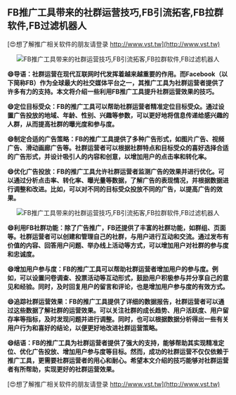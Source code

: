 ## **FB推广工具带来的社群运营技巧,FB引流拓客,FB拉群软件,FB过滤机器人**

[😍想了解推广相关软件的朋友请登录 http://www.vst.tw](http://www.vst.tw)

 <center><img src="https://vst.tw/MP4/tuiguang/png/2.png" alt="FB推广工具带来的社群运营技巧,FB引流拓客,FB拉群软件,FB过滤机器人"></center>

**😄导语：社群运营在现代互联网时代发挥着越来越重要的作用。而Facebook（以下简称FB）作为全球最大的社交媒体平台之一，其推广工具为社群运营者提供了许多有力的支持。本文将介绍一些利用FB推广工具提升社群运营效果的技巧。**

**😄定位目标受众：FB的推广工具可以帮助社群运营者精准定位目标受众。通过设置广告投放的地域、年龄、性别、兴趣等参数，可以更好地将信息传递给感兴趣的人群，从而提高社群的曝光度和参与度。**

**😄制定合适的广告策略：FB的推广工具提供了多种广告形式，如图片广告、视频广告、滑动画廊广告等。社群运营者可以根据社群特点和目标受众的喜好选择合适的广告形式，并设计吸引人的内容和创意，以增加用户的点击率和转化率。**

**😄优化广告投放：FB的推广工具允许社群运营者监测广告的效果并进行优化。可以通过分析点击率、转化率、曝光量等数据，了解广告的表现情况，并根据数据进行调整和改进。比如，可以对不同的目标受众投放不同的广告，以提高广告的效果。**

 <center><img src="https://vst.tw/MP4/tuiguang/png/6.png" alt="FB推广工具带来的社群运营技巧,FB引流拓客,FB拉群软件,FB过滤机器人"></center>

**😄利用FB社群功能：除了广告推广，FB还提供了丰富的社群功能，如群组、页面等。社群运营者可以创建和管理自己的社群，与用户进行互动和交流。通过发布有价值的内容、回答用户问题、举办线上活动等方式，可以增加用户对社群的参与度和忠诚度。**

**😄增加用户参与度：FB的推广工具可以帮助社群运营者增加用户的参与度。例如，可以设置问卷调查、投票活动等互动形式，鼓励用户积极参与并分享自己的意见和经验。同时，及时回复用户的留言和评论，也是增加用户参与度的有效方式。**

**😄追踪社群运营效果：FB的推广工具提供了详细的数据报告，社群运营者可以通过这些数据了解社群的运营效果。可以关注社群的成长趋势、用户活跃度、用户留存率等指标，及时发现问题并进行调整。同时，也可以根据数据分析得出一些有关用户行为和喜好的结论，以便更好地改进社群运营策略。**

**😄结语：FB的推广工具为社群运营者提供了强大的支持，能够帮助其实现精准定位、优化广告投放、增加用户参与度等目标。然而，成功的社群运营不仅仅依赖于推广工具，更需要社群运营者的用心和耐心。希望本文介绍的技巧能够对社群运营者有所帮助，实现更好的社群运营效果。**

[😍想了解推广相关软件的朋友请登录 http://www.vst.tw](http://www.vst.tw)



